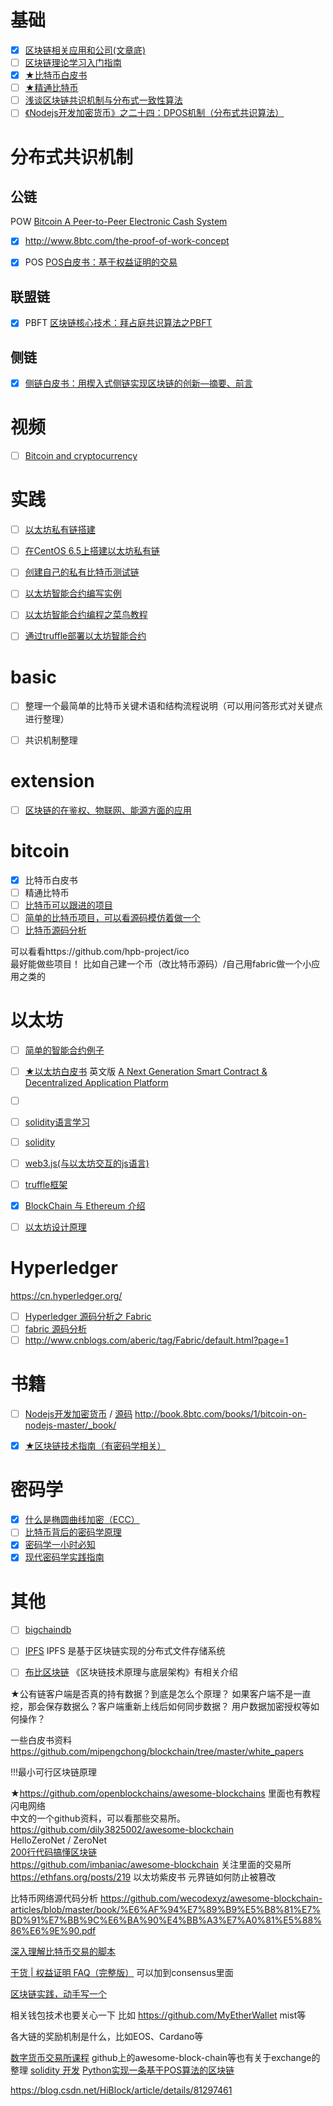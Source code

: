 # 基础
- [x] [区块链相关应用和公司(文章底)](http://www.8btc.com/what-is-blockchain)
- [ ] [区块链理论学习入门指南](https://daimajia.com/2017/08/24/how-to-start-blockchain-learning)
- [x] [★比特币白皮书](http://www.8btc.com/wiki/bitcoin-a-peer-to-peer-electronic-cash-system)
- [ ] [★精通比特币](http://book.8btc.com/books/6/masterbitcoin2cn/_book/)<!-- http://zhibimo.com/read/wang-miao/mastering-bitcoin/index.html -->  
- [ ] [浅谈区块链共识机制与分布式一致性算法](https://blog.csdn.net/u011537073/article/details/54318840)  
- [ ] [《Nodejs开发加密货币》之二十四：DPOS机制（分布式共识算法）](https://blog.csdn.net/imfly/article/details/52171339)

# 分布式共识机制
## 公链
POW [Bitcoin A Peer-to-Peer Electronic Cash System](http://www.8btc.com/wiki/bitcoin-a-peer-to-peer-electronic-cash-system)
- [x] http://www.8btc.com/the-proof-of-work-concept

- [x] POS [POS白皮书：基于权益证明的交易](http://www.8btc.com/pos-white-book)

## 联盟链
- [x] PBFT [区块链核心技术：拜占庭共识算法之PBFT](https://www.jianshu.com/p/fb5edf031afd)

## 侧链
- [x] [侧链白皮书：用楔入式侧链实现区块链的创新—摘要、前言](http://www.8btc.com/enabling-blockchain-innovations-with-pegged-sidechains-abstract-introduction)

# 视频
- [ ] [Bitcoin and cryptocurrency](https://www.coursera.org/learn/cryptocurrency)

# 实践
- [ ] [以太坊私有链搭建](https://zhuanlan.zhihu.com/p/27106175)
- [ ] [在CentOS 6.5上搭建以太坊私有链](https://link.zhihu.com/?target=http%3A//www.huiyanghua.com/article/plant/469/4707.html)
- [ ] [创建自己的私有比特币测试链](https://link.zhihu.com/?target=http%3A//bitshuo.com/topic/5847b86b63baf1df6cad0d6f)
- [ ] [以太坊智能合约编写实例](https://link.zhihu.com/?target=http%3A//blog.csdn.net/u013137970/article/details/53018423)
- [ ] [以太坊智能合约编程之菜鸟教程](https://link.zhihu.com/?target=http%3A//ethfans.org/posts/101-noob-intro)
- [ ] [通过truffle部署以太坊智能合约](https://link.zhihu.com/?target=http%3A//bitshuo.com/topic/584241f863baf1df6cad0d40)


# basic
- [ ] 整理一个最简单的比特币关键术语和结构流程说明（可以用问答形式对关键点进行整理）
- [ ] 共识机制整理


# extension
- [ ] [区块链的在鉴权、物联网、能源方面的应用](https://github.com/yjjnls/awesome-non-financial-blockchain)


# bitcoin
- [x] 比特币白皮书
- [ ] 精通比特币
- [ ] [比特币可以跟进的项目](https://github.com/bitpay/bitcore)
- [ ] [简单的比特币项目，可以看源码模仿着做一个](https://github.com/bitpay/bitcoind.js)
- [ ] [比特币源码分析](https://www.jianshu.com/u/30081a05cf95)

可以看看https://github.com/hpb-project/ico  
最好能做些项目！  比如自己建一个币（改比特币源码）/自己用fabric做一个小应用之类的

# 以太坊
- [ ] [简单的智能合约例子](https://ethfans.org/posts/block-chain-technology-smart-contracts-and-ethereum)
- [ ] [★以太坊白皮书](http://ethfans.org/wikis/%E4%BB%A5%E5%A4%AA%E5%9D%8A%E7%99%BD%E7%9A%AE%E4%B9%A6)
英文版 [A Next Generation Smart Contract & Decentralized Application Platform](http://www.the-blockchain.com/docs/Ethereum_white_paper-a_next_generation_smart_contract_and_decentralized_application_platform-vitalik-buterin.pdf)
- [ ] [](http://blog.csdn.net/teaspring/article/details/75389151?locationNum=3&fps=1)
- [ ] [solidity语言学习](https://solidity.readthedocs.io/en/develop/)
- [ ] [solidity](http://ethfans.org/wikis/Solidity-%E6%96%87%E6%A1%A3--%E7%AC%AC%E4%B8%80%E7%AB%A0)
- [ ] [web3.js(与以太坊交互的js语言)](https://github.com/ethereum/web3.js)
- [ ] [truffle框架](http://truffleframework.com/)

- [x] [BlockChain 与 Ethereum 介绍](https://jysperm.me/2016/05/blockchain-slides/)
- [ ] [以太坊设计原理](https://ethfans.org/posts/510)

# Hyperledger
https://cn.hyperledger.org/  
- [ ] [Hyperledger 源码分析之 Fabric](https://link.zhihu.com/?target=https%3A//yeasy.gitbooks.io/hyperledger_code_fabric/content/)
- [ ] [fabric 源码分析](https://blog.csdn.net/idsuf698987/article/category/7016640/2)
- [ ] http://www.cnblogs.com/aberic/tag/Fabric/default.html?page=1

# 书籍
- [ ] [Nodejs开发加密货币](https://github.com/imfly/bitcoin-on-nodejs) / [源码](https://github.com/Ebookcoin/ebookcoin) http://book.8btc.com/books/1/bitcoin-on-nodejs-master/_book/
- [x] [★区块链技术指南（有密码学相关）](https://link.zhihu.com/?target=https%3A//yeasy.gitbooks.io/blockchain_guide/content/)


# 密码学
- [x] [什么是椭圆曲线加密（ECC）](https://link.zhihu.com/?target=http%3A//8btc.com/article-138-1.html)
- [ ] [比特币背后的密码学原理](https://link.zhihu.com/?target=http%3A//www.jianshu.com/p/225ff9439132)
- [x] [密码学一小时必知](https://link.zhihu.com/?target=https%3A//blog.helong.info/blog/2015/04/12/translate-Everything-you-need-to-know-about-cryptgraphy-in-1-hour/)
- [x] [现代密码学实践指南](https://blog.helong.info/blog/2015/06/06/modern-crypto/)

# 其他
- [ ] [bigchaindb](https://link.zhihu.com/?target=https%3A//www.bigchaindb.com/)
- [ ] [IPFS](https://link.zhihu.com/?target=https%3A//ipfs.io/) IPFS 是基于区块链实现的分布式文件存储系统
- [ ] [布比区块链](https://link.zhihu.com/?target=http%3A//www.bubi.cn/) 《区块链技术原理与底层架构》有相关介绍


★公有链客户端是否真的持有数据？到底是怎么个原理？
如果客户端不是一直挖，那会保存数据么？客户端重新上线后如何同步数据？
用户数据加密授权等如何操作？


一些白皮书资料 https://github.com/mipengchong/blockchain/tree/master/white_papers

!!!最小可行区块链原理

★https://github.com/openblockchains/awesome-blockchains 里面也有教程  
闪电网络  
中文的一个github资料，可以看那些交易所。https://github.com/dily3825002/awesome-blockchain  
HelloZeroNet / ZeroNet    
[200行代码搞懂区块链](https://mp.weixin.qq.com/s/9g-c3_YR4MJ3JWzrQN_b6A)  
https://github.com/imbaniac/awesome-blockchain 关注里面的交易所   
https://ethfans.org/posts/219 以太坊紫皮书
元界链如何防止被篡改

比特币网络源代码分析
https://github.com/wecodexyz/awesome-blockchain-articles/blob/master/book/%E6%AF%94%E7%89%B9%E5%B8%81%E7%BD%91%E7%BB%9C%E6%BA%90%E4%BB%A3%E7%A0%81%E5%88%86%E6%9E%90.pdf

[深入理解比特币交易的脚本](http://mp.weixin.qq.com/s/tbU9Pg0vQkA7JdKSgNyPAQ)

[干货 | 权益证明 FAQ（完整版）](https://ethfans.org/posts/Proof-of-Stake-FAQ-new-2018-3-15) 可以加到consensus里面

[区块链实践，动手写一个](https://github.com/wecodexyz/awesome-blockchain-articles#%E8%A6%81%E5%AD%A6%E4%B9%A0%E5%8C%BA%E5%9D%97%E9%93%BE%E6%8A%80%E6%9C%AF%E8%87%AA%E5%B7%B1%E5%8A%A8%E6%89%8B%E5%86%99%E4%B8%80%E4%B8%AA%E5%90%A7)

相关钱包技术也要关心一下 比如 https://github.com/MyEtherWallet mist等

各大链的奖励机制是什么，比如EOS、Cardano等

[数字货币交易所课程](https://hiblock.one/blog/%E5%8C%BA%E5%9D%97%E9%93%BE100%E8%AE%B2%EF%BC%9A%E4%BB%A3%E5%B8%81%E9%94%81%E4%BB%93%E5%90%8E%E9%80%90%E6%AD%A5%E9%87%8A%E6%94%BE%E7%9A%84erc20%E6%99%BA%E8%83%BD%E5%90%88%E7%BA%A6%E5%AE%9E%E8%B7%B5/ )
github上的awesome-block-chain等也有关于exchange的整理
[solidity 开发](https://learnblockchain.cn/) 
[Python实现一条基于POS算法的区块链](https://learnblockchain.cn/2018/08/07/python-blockchain-with-pos/)  

https://blog.csdn.net/HiBlock/article/details/81297461